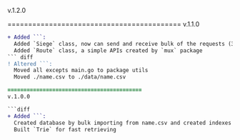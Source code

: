 v.1.2.0

==========================================
v.1.1.0

```diff 
+ Added ```:
  Added `Siege` class, now can send and receive bulk of the requests (3.000 queries per seconds)
  Added `Route` class, a simple APIs created by `mux` package
``` diff 
! Altered ```:
  Moved all excepts main.go to package utils
  Moved ./name.csv to ./data/name.csv

==========================================
v.1.0.0 

```diff 
+ Added ```:
  Created database by bulk importing from name.csv and created indexes on `name` columns
  Built `Trie` for fast retrieving
